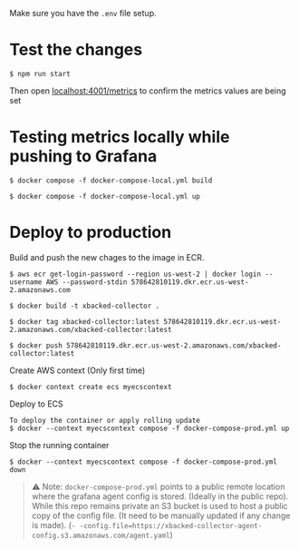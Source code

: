 Make sure you have the `.env` file setup.

# Test the changes
```
$ npm run start
```
Then open [localhost:4001/metrics]() to confirm the metrics values are being set

# Testing metrics locally while pushing to Grafana
```
$ docker compose -f docker-compose-local.yml build
```
```
$ docker compose -f docker-compose-local.yml up
```

# Deploy to production

Build and push the new chages to the image in ECR.
```
$ aws ecr get-login-password --region us-west-2 | docker login --username AWS --password-stdin 578642810119.dkr.ecr.us-west-2.amazonaws.com
```
```
$ docker build -t xbacked-collector .
```
```
$ docker tag xbacked-collector:latest 578642810119.dkr.ecr.us-west-2.amazonaws.com/xbacked-collector:latest
```
```
$ docker push 578642810119.dkr.ecr.us-west-2.amazonaws.com/xbacked-collector:latest
```
Create AWS context (Only first time)
```
$ docker context create ecs myecscontext
```
Deploy to ECS
```
To deploy the container or apply rolling update
$ docker --context myecscontext compose -f docker-compose-prod.yml up
```
Stop the running container
```
$ docker --context myecscontext compose -f docker-compose-prod.yml down
````

> :warning: Note: `docker-compose-prod.yml` points to a public remote location where the grafana agent config is stored. (Ideally in the public repo).
> While this repo remains private an S3 bucket is used to host a public copy of the config file. (It need to be manually updated if any change is made).
(`- -config.file=https://xbacked-collector-agent-config.s3.amazonaws.com/agent.yaml`)